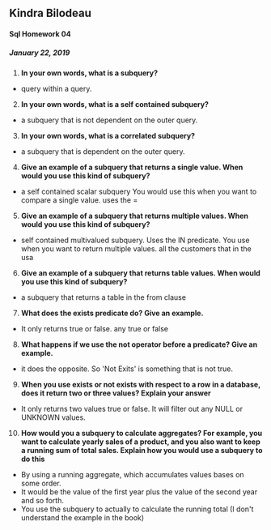 ## Kindra Bilodeau
#### Sql Homework 04
##### January 22, 2019

1. **In your own words, what is a subquery?**
-  query within a query.
2. **In your own words, what is a self contained subquery?**
- a subquery that is not dependent on the outer query.
3. **In your own words, what is a correlated subquery?**
- a subquery that is dependent on the outer query.
4. **Give an example of a subquery that returns a single value. When would you use this kind of subquery?**
- a self contained scalar subquery You would use this when you want to compare a single value. uses the =
5. **Give an example of a subquery that returns multiple values. When would you use this kind of subquery?**
- self contained multivalued subquery. Uses the IN predicate. You use when you want to return multiple values.
all the customers that in the usa
6. **Give an example of a subquery that returns table values. When would you use this kind of subquery?**
- a subquery that returns a table in the from clause
7. **What does the exists predicate do? Give an example.**
- It only returns true or false. any true or false
8. **What happens if we use the not operator before a predicate? Give an example.**
- it does the opposite. So 'Not Exits' is something that is not true.
9. **When you use exists or not exists with respect to a row in a database, does it return two or three
values? Explain your answer**
- It only returns two values true or false. It will filter out any NULL or UNKNOWN values.
10. **How would you a subquery to calculate aggregates? For example, you want to calculate yearly sales
of a product, and you also want to keep a running sum of total sales. Explain how you would use a
subquery to do this**
- By using a running aggregate, which accumulates values bases on some order.
- It would be the value of the first year plus the value of the second year and so forth.
- You use the subquery to actually to calculate the running total
(I don't understand the example in the book)
